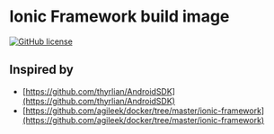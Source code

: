 # Ionic Framework build image

[![GitHub license](https://img.shields.io/badge/license-MIT-blue.svg?style=flat-square)](https://raw.githubusercontent.com/kdcllc/docker/master/LICENSE)

## Inspired by

- [https://github.com/thyrlian/AndroidSDK](https://github.com/thyrlian/AndroidSDK)
- [https://github.com/agileek/docker/tree/master/ionic-framework](https://github.com/agileek/docker/tree/master/ionic-framework)